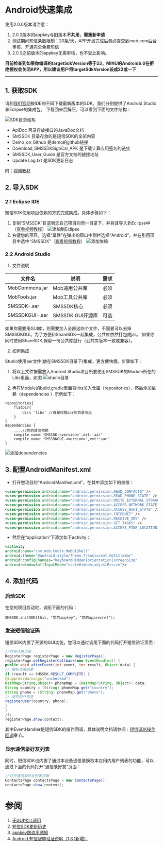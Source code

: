 # Android快速集成

使用2.0.0版本请注意：

1. 2.0.0版本的appkey与旧版本**不共用**，**需重新申请**
2. 测试期间短信条数限制：20条/天，APP开发完成后务必提交到mob.com后台审核，开通完全免费短信
3. 2.0.0之前版本的appkey无需审核，也不受此影响。

**目前检查到如果你编译的targetSdkVersion等于23，MINU的Android6.0在拒绝授权会关闭APP，所以建议用户将targetSdkVersion设成22或一下**

***

## 1. 获取SDK

请到[我们官网](http://www.mob.com/#/downloadDetail/SMS/android)按IDE的不同下载最新版本的SDK。我们分别提供了Android Studio和Eclipse的集成包。
下载回来后解压，可以看到下面的文件结构：

![SDK目录结构](http://wiki.mob.com/wp-content/uploads/2016/06/SDK-FOLDER.png)

- ApiDoc 目录存放接口的JavaDoc文档
- SMSSDK 目录存放的是短信SDK的全部内容
- Demo\_on_Github 是demo的github链接
- Download\_SMSSDKSignCal_APK 是下载计算应用签名的链接
- SMSSDK\_User_Guide 是官方文档的链接地址
- Update Log.txt 是SDK更新日志

附：[视频教材](http://v.youku.com/v_show/id_XODQ3MzQwMzA4.html)

## 2. 导入SDK
### 2.1 Eclipse IDE
短信SDK使用项目依赖的方式完成集成。具体步骤如下：

1. 复制“SMSSDK”目录到您自己项目的同一目录下，并将其导入到Eclipse中（[查看视频教程](http://v.youku.com/v_show/id_XODQ3MzM5OTI4.html)）
![添加到Eclipse](http://demo.mob.com/wiki/wp-content/uploads/2014/09/smssmdk_qi_21.png)
2. 右键您的项目，选择“属性”在弹出的窗口中侧栏选择“Android”，并在引用项目中选中“SMSSDK”（[查看视频教程](http://v.youku.com/v_show/id_XODQ3MzQwNTA0.html)）
![添加依赖](http://demo.mob.com/wiki/wp-content/uploads/2014/09/smssmdk_qi_31.png)

### 2.2 Android Studio

1. 文件说明

|              文件名   |       说明     |   需求   |
| --------------------- | -------------- | -------- |
|MobCommons.jar         | Mob通用公共库  |   必须   |
|MobTools.jar           | Mob工具公共库  |   必须   |
|SMSSDK-<version>.aar   |SMSSDK核心      |   必须   |
|SMSSDKGUI-<version>.aar|SMSSDK GUI开源库|   可选   |

如果你需要用GUI库，则需要加入全部这四个文件，不需要可以去掉SMSSDKGUI。为了方便和ShareSDK一起集成，公共库依然打包成jar。
如果你同时使用ShareSDK,保留一份公共库就行（公共库版本一致或兼容）。

2. 如何集成

Studio使用aar文件(放在SMSSDK目录下)集成，更方便快捷。步骤如下：

1. 将以上文件按需放入Android Studio项目所要使用SMSSDK的Module所在的Libs里面，如图
![studio目录](http://wiki.mob.com/wp-content/uploads/2014/09/AARTest.png)

2. 再在Module的build.gradle里面将libs加入仓库（repositories），然后添加依赖（dependencies ）示例如下：
```
repositories{
    flatDir{
        dirs 'libs' //就是你放aar的目录地址
    }
}
dependencies {
    ....//你的其他依赖
    compile name:'SMSSDK-<version>',ext:'aar'
    compile name:'SMSSDKGUI-<version>',ext:'aar'
}
```

![添加dependencies](http://wiki.mob.com/wp-content/uploads/2014/09/buildgradle.png)

## 3. 配置AndroidManifest.xml

- 打开您项目的“AndroidManifest.xml”，在其中添加如下的权限：
```xml
<uses-permission android:name="android.permission.READ_CONTACTS" />
<uses-permission android:name="android.permission.READ_PHONE_STATE" />
<uses-permission android:name="android.permission.WRITE_EXTERNAL_STORAGE" />
<uses-permission android:name="android.permission.ACCESS_NETWORK_STATE" />
<uses-permission android:name="android.permission.ACCESS_WIFI_STATE" />
<uses-permission android:name="android.permission.INTERNET" />
<uses-permission android:name="android.permission.RECEIVE_SMS" />
<uses-permission android:name="android.permission.GET_TASKS" />
<uses-permission android:name="android.permission.ACCESS_FINE_LOCATION" />
```

- 然后在“application”下添加如下activity：
```xml
<activity
android:name="com.mob.tools.MobUIShell"
android:theme="@android:style/Theme.Translucent.NoTitleBar"
android:configChanges="keyboardHidden|orientation|screenSize"
android:windowSoftInputMode="stateHidden|adjustResize"/>
```

## 4. 添加代码

### 启动SDK

在您的项目启动时，调用下面的代码：

`SMSSDK.initSDK(this, "您的appkey", "您的appsecret");`

### 发送短信验证码
短信SDK内置了开源的GUI功能，您可以通过调用下面的代码打开短信验证页面：

```java
//打开注册页面
RegisterPage registerPage = new RegisterPage();
registerPage.setRegisterCallback(new EventHandler() {
public void afterEvent(int event, int result, Object data) {
// 解析注册结果
if (result == SMSSDK.RESULT_COMPLETE) {
@SuppressWarnings("unchecked")
HashMap<String,Object> phoneMap = (HashMap<String, Object>) data;
String country = (String) phoneMap.get("country");
String phone = (String) phoneMap.get("phone"); 
// 提交用户信息
registerUser(country, phone);
}
}
});
registerPage.show(context);
```

其中EventHandler是短信SDK的操作回调，具体说明文档请参阅：[短信SDK操作回调](callback.html)章节。

### 显示通信录好友列表
同时，短信SDK也内置了通过本设备通信录换取本应用内用户列表的功能，可以通过下面的代码打开“通信录好友”页面：

```java
//打开通信录好友列表页面
ContactsPage contactsPage = new ContactsPage();
contactsPage.show(context);
```

# 参阅

1. [无GUI接口调用](gui.html)
2. [短信SDK更新历史](log.html)
3. [appkey防盗用须知](appkey.html)
4. [Android 短信智能验证说明（1.3.1新增）](intelligent.html)
